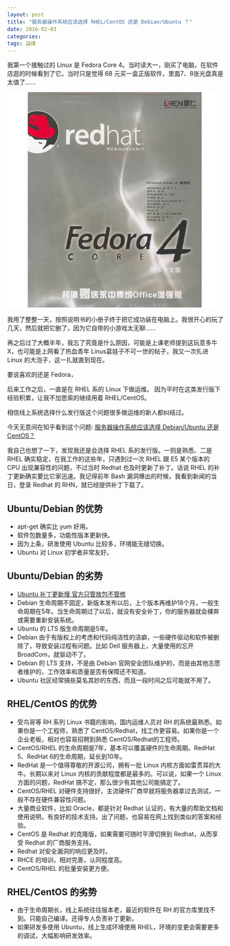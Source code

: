 ```yaml
---
layout: post
title: "服务器操作系统应该选择 RHEL/CentOS 还是 Debian/Ubuntu ？"
date: 2016-02-03
categories:
tags: 运维
---
```




我第一个接触过的 Linux 是 Fedora Core 4。当时读大一，刚买了电脑，在软件店逛的时候看到了它。当时只是觉得 68 元买一盒正版软件，里面7、8张光盘真是太值了……

![](/assets/post_images/fc4.jpg)

我用了整整一天，按照说明书的小册子终于把它成功装在电脑上。我很开心的玩了几天，然后就把它删了，因为它自带的小游戏太无聊……

再之后过了大概半年，我忘了究竟是什么原因，可能是上课老师提到这玩意多牛X，也可能是上网看了热血青年 Linus葛娃子不可一世的帖子，我又一次扎进 Linux 的大泡子，这一扎就直到现在。








要说喜欢的还是 Fedora，

后来工作之后，一直是在 RHEL 系的 Linux 下做运维。 因为平时在这类发行版下经验积累，让我不加思索的继续用着 RHEL/CentOS。

相信线上系统选择什么发行版这个问题很多做运维的新人都纠结过。

今天无意间在知乎看到这个问题: [服务器操作系统应该选择 Debian/Ubuntu 还是 CentOS？](https://www.zhihu.com/question/19599986)

我自己也想了一下，发现我还是会选择 RHEL 系的发行版。一则是熟悉、二是 RHEL 确实稳定，在我工作的这些年，只遇到过一次 RHEL 跟 E5 某个版本的 CPU 出现兼容性的问题，不过当时 Redhat 也及时更新了补丁。话说 RHEL 的补丁更新确实要比它家迅速。我记得前年 Bash 漏洞爆出的时候，我看到新闻的当日，登录 Redhat 的 RHN，就已经提供补丁下载了。






## Ubuntu/Debian 的优势

* apt-get 确实比 yum 好用。
* 软件包数量多，功能性版本更新快。
* 因为上条，研发使用 Ubuntu 比较多，环境能无缝切换。
* Ubuntu 对 Linux 初学者非常友好。

## Ubuntu/Debian 的劣势

* [Ubuntu 补丁更新慢,官方只管放包不管修](http://zhihu.com/question/19599986/answer/83297432)
* Debian 生命周期不固定，新版本发布以后，上个版本再维护18个月，一般生命周期在5年。当生命周期过了以后，就没有安全补丁，你的服务器就会裸奔或需要重新安装系统。
* Ubuntu 的 LTS 版生命周期是5年。
* Debian 由于有版权上的考虑和代码纯洁性的洁癖，一些硬件驱动和软件被删除了，导致安装过程有问题。比如 Dell 服务器上，大量使用的忘开 BroadCom，就驱动不了。
* Debian 的 LTS 支持，不是由 Debian 官网安全团队维护的，而是由其他志愿者维护的，工作效率和质量是否有保障还不知道。
* Ubuntu 社区经常搞些莫名其妙的东西，而且一段时间之后可能就不用了。

## RHEL/CentOS 的优势

* 受鸟哥等 RH 系列 Linux 书籍的影响，国内运维人员对 RH 的系统最熟悉。如果你是一个工程师，熟悉了 CentOS/Redhat，找工作更容易。如果你是一个企业老板，相对也容易招聘到熟悉 CentOS/Redhat的工程师。
* CentOS/RHEL 的生命周期是7年，基本可以覆盖硬件的生命周期。RedHat 5、RedHat 6的生命周期，延长到10年。
* RedHat 是一个值得尊敬的开源公司，拥有一批 Linux 内核方面如雷贯耳的大牛。长期以来对 Linux 内核的贡献程度都是最多的。可以说，如果一个 Linux 方面的问题，RedHat 搞不定，那么很少有其他公司能搞定了。
* CentOS/RHEL 对硬件支持很好，主流硬件厂商早就将服务器拿过去测试，一般不存在硬件兼容性问题。
* 大量商业软件，比如 Oracle，都是针对 Redhat 认证的，有大量的帮助文档和使用说明，有良好的技术支持。出了问题，也容易在网上找到类似的答案和经验。
* CentOS 是 Redhat 的克隆版，如果需要可随时平滑切换到 Redhat，从而享受 Redhat 的厂商服务支持。
* Redhat 对安全漏洞的响应更及时。
* RHCE 的培训，相对完善，认同程度高。
* CentOS/RHEL 的批量安装更方便。

## RHEL/CentOS 的劣势

* 由于生命周期长，线上系统往往版本老，最近的软件在 RH 的官方库里找不到。只能自己编译。还得专人负责补丁更新。
* 如果研发多使用 Ubuntu，线上生成环境使用 RHEL，环境的变更会需要更多的调试，大幅影响研发效率。




